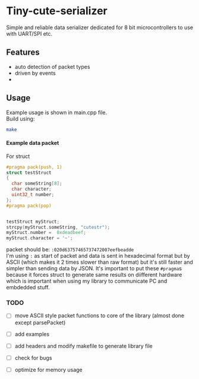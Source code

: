 # Tiny-cute-serializer 
Simple and reliable data serializer dedicated for 8 bit microcontrollers to use with UART/SPI etc.


## Features
- auto detection of packet types
- driven by events
- 

## Usage
Example usage is shown in main.cpp file. \
Build using:
```bash
make
```

#### Example data packet
For struct
```cpp
#pragma pack(push, 1)
struct testStruct
{
  char someString[8];
  char character;
  uint32_t number;
};
#pragma pack(pop)


testStruct myStruct;
strcpy(myStruct.someString, "cutestr");
myStruct.number =  0xdeadbeef;
myStruct.character = '~';
```
packet should be:
``:020d63757465737472007eefbeadde`` \
I'm using ``:`` as start of packet and data is sent in hexadecimal format but by ASCII (which makes it 2 times slower than raw format) but it's still faster and simpler than sending data by JSON.
It's important to put these ``#pragma``s because it forces struct to generate same results on diifferent hardware which is important when using my library to communicate PC and embdedded stuff.

### TODO 
- [ ] move ASCII style packet functions to core of the library (almost done except parsePacket)
- [ ] add examples
- [ ] add headers and modify makefile to generate library file
- [ ] check for bugs
- [ ] optimize for memory usage

